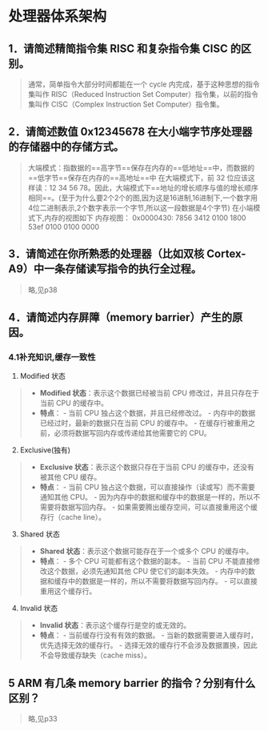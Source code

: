 # 处理器体系架构 
## 1．请简述精简指令集 RISC 和复杂指令集 CISC 的区别。
> 通常，简单指令大部分时间都能在一个 cycle 内完成，基于这种思想的指令集叫作 RISC（Reduced Instruction Set Computer）指令集，以前的指令集叫作 CISC（Complex Instruction Set Computer）指令集。

## 2．请简述数值 0x12345678 在大小端字节序处理器的存储器中的存储方式。
> 大端模式：指数据的==高字节==保存在内存的==低地址==中，而数据的==低字节==保存在内存的==高地址==中
> 在大端模式下，前 32 位应该这样读：12 34 56 78。因此，大端模式下==地址的增长顺序与值的增长顺序相同==。(至于为什么要2个2个的图,因为这是16进制,16进制下,一个数字用4位二进制表示,2个数字表示一个字节,所以这一段数据是4个字节)
> 在小端模式下,内存的视图如下
> 内存视图：
	0x0000430: 7856 3412 0100 1800 53ef 0100 0100 0000

## 3．请简述在你所熟悉的处理器（比如双核 Cortex-A9）中一条存储读写指令的执行全过程。
> 略,见p38

## 4．请简述内存屏障（memory barrier）产生的原因。
### 4.1补充知识,缓存一致性
1. Modified 状态

>- **Modified 状态**：表示这个数据已经被当前 CPU 修改过，并且只存在于当前 CPU 的缓存中。
> - **特点**：
    - 当前 CPU 独占这个数据，并且已经修改过。
    - 内存中的数据已经过时，最新的数据只在当前 CPU 的缓存中。
    - 在缓存行被重用之前，必须将数据写回内存或传递给其他需要它的 CPU。
> 

2. Exclusive(独有)
>- **Exclusive 状态**：表示这个数据只存在于当前 CPU 的缓存中，还没有被其他 CPU 缓存。
> - **特点**：
    - 当前 CPU 独占这个数据，可以直接操作（读或写）而不需要通知其他 CPU。
    - 因为内存中的数据和缓存中的数据是一样的，所以不需要将数据写回内存。
    - 如果需要腾出缓存空间，可以直接重用这个缓存行（cache line）。

3. Shared 状态

>- **Shared 状态**：表示这个数据可能存在于一个或多个 CPU 的缓存中。
>- **特点**：
    - 多个 CPU 可能都有这个数据的副本。
    - 当前 CPU 不能直接修改这个数据，必须先通知其他 CPU 使它们的副本失效。
    - 内存中的数据和缓存中的数据是一样的，所以不需要将数据写回内存。
    - 可以直接重用这个缓存行。

4. Invalid 状态

> - **Invalid 状态**：表示这个缓存行是空的或无效的。
>- **特点**：
    - 当前缓存行没有有效的数据。
    - 当新的数据需要进入缓存时，优先选择无效的缓存行。
    - 选择无效的缓存行不会涉及数据置换，因此不会导致缓存缺失（cache miss）。

## 5 ARM 有几条 memory barrier 的指令？分别有什么区别？
> 略,见p33